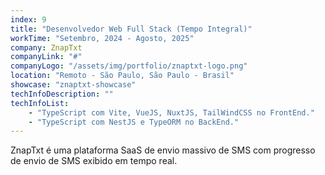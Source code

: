 ```yaml
---
index: 9
title: "Desenvolvedor Web Full Stack (Tempo Integral)"
workTime: "Setembro, 2024 - Agosto, 2025"
company: ZnapTxt
companyLink: "#"
companyLogo: "/assets/img/portfolio/znaptxt-logo.png"
location: "Remoto - São Paulo, São Paulo - Brasil"
showcase: "znaptxt-showcase"
techInfoDescription: ""
techInfoList:
    - "TypeScript com Vite, VueJS, NuxtJS, TailWindCSS no FrontEnd."
    - "TypeScript com NestJS e TypeORM no BackEnd."
---
```


ZnapTxt é uma plataforma SaaS de envio massivo de SMS com progresso de envio de SMS exibido em tempo real.